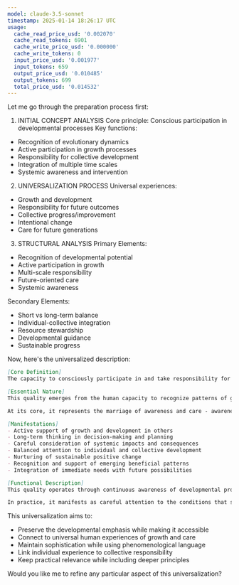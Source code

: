 ```yaml
---
model: claude-3.5-sonnet
timestamp: 2025-01-14 18:26:17 UTC
usage:
  cache_read_price_usd: '0.002070'
  cache_read_tokens: 6901
  cache_write_price_usd: '0.000000'
  cache_write_tokens: 0
  input_price_usd: '0.001977'
  input_tokens: 659
  output_price_usd: '0.010485'
  output_tokens: 699
  total_price_usd: '0.014532'
---
```


Let me go through the preparation process first:

1. INITIAL CONCEPT ANALYSIS
Core principle: Conscious participation in developmental processes
Key functions:
- Recognition of evolutionary dynamics
- Active participation in growth processes
- Responsibility for collective development
- Integration of multiple time scales
- Systemic awareness and intervention

2. UNIVERSALIZATION PROCESS
Universal experiences:
- Growth and development
- Responsibility for future outcomes
- Collective progress/improvement
- Intentional change
- Care for future generations

3. STRUCTURAL ANALYSIS
Primary Elements:
- Recognition of developmental potential
- Active participation in growth
- Multi-scale responsibility
- Future-oriented care
- Systemic awareness

Secondary Elements:
- Short vs long-term balance
- Individual-collective integration
- Resource stewardship
- Developmental guidance
- Sustainable progress

Now, here's the universalized description:

```markdown
[Core Definition]
The capacity to consciously participate in and take responsibility for positive development across multiple scales - from personal growth to collective advancement. It combines awareness of developmental processes with active engagement in nurturing beneficial change, while maintaining consideration for long-term consequences and systemic health.

[Essential Nature]
This quality emerges from the human capacity to recognize patterns of growth and development, combined with our ability to intentionally influence these patterns. It manifests as a deep sense of responsibility for nurturing positive change, coupled with the wisdom to understand developmental processes and the patience to work with their natural rhythms.

At its core, it represents the marriage of awareness and care - awareness of how things grow and develop, and care for the future unfolding of potential. This includes understanding the interconnected nature of development across different scales and domains, from individual growth to cultural evolution to environmental sustainability.

[Manifestations]
- Active support of growth and development in others
- Long-term thinking in decision-making and planning
- Careful consideration of systemic impacts and consequences
- Balanced attention to individual and collective development
- Nurturing of sustainable positive change
- Recognition and support of emerging beneficial patterns
- Integration of immediate needs with future possibilities

[Functional Description]
This quality operates through continuous awareness of developmental processes coupled with active engagement in supporting and guiding these processes. It involves recognizing patterns of growth and change, understanding their natural rhythms and requirements, and taking responsible action to support beneficial development while preventing harmful patterns. This awareness-action dynamic operates across multiple scales, from personal relationships to organizational systems to cultural patterns.

In practice, it manifests as careful attention to the conditions that support healthy development, combined with patient, persistent action to nurture these conditions. This includes making choices that consider long-term impacts, supporting others in their growth, contributing to collective development, and maintaining awareness of how current actions influence future possibilities. It requires balancing immediate needs with long-term considerations, and individual benefits with collective wellbeing.
```

This universalization aims to:
- Preserve the developmental emphasis while making it accessible
- Connect to universal human experiences of growth and care
- Maintain sophistication while using phenomenological language
- Link individual experience to collective responsibility
- Keep practical relevance while including deeper principles

Would you like me to refine any particular aspect of this universalization?